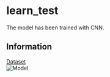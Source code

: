 # learn_test

The model has been trained with CNN. 

## Information
[Dataset](https://www.kaggle.com/gti-upm/leapgestrecog)
<br/>
![Model](https://i.ibb.co/Nm59dGH/model-13-tflite.png)
